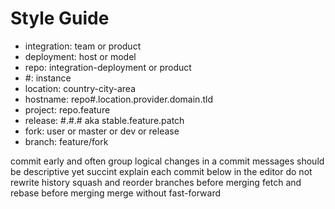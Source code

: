 Style Guide
===========
* integration: team or product
* deployment: host or model
* repo: integration-deployment or product
* #: instance
* location: country-city-area
* hostname: repo#.location.provider.domain.tld
* project: repo.feature
* release: #.#.# aka stable.feature.patch
* fork: user or master or dev or release
* branch: feature/fork

commit early and often
group logical changes in a commit
messages should be descriptive yet succint
explain each commit below in the editor
do not rewrite history
squash and reorder branches before merging
fetch and rebase before merging
merge without fast-forward
